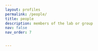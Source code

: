 ```yaml
---
layout: profiles
permalink: /people/
title: people
description: members of the lab or group
nav: false
nav_order: 7


---
```

